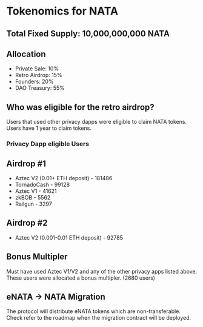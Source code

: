 # Tokenomics for NATA

## Total Fixed Supply: 10,000,000,000 NATA

## Allocation
- Private Sale: 10% 
- Retro Airdrop: 15%
- Founders: 20%
- DAO Treasury: 55%

## Who was eligible for the retro airdrop?
Users that used other privacy dapps were eligible to claim NATA tokens. Users have 1 year to claim tokens.

### Privacy Dapp eligible Users
## Airdrop #1
- Aztec V2 (0.01+ ETH deposit) - 181486
- TornadoCash - 99128
- Aztec V1 - 41621
- zkBOB - 5562 
- Railgun - 3297
## Airdrop #2
- Aztec V2 (0.001-0.01 ETH deposit) - 92785

## Bonus Multipler 
Must have used Aztec V1/V2 and any of the other privacy apps listed above. These users were allocated a bonus multipler. (2680 users) 

## eNATA -> NATA Migration
The protocol will distribute eNATA tokens which are non-transferable. Check refer to the roadmap when the migration contract will be deployed.
